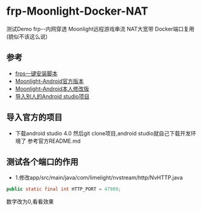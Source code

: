# frp-Moonlight-Docker-NAT
测试Demo frp--内网穿透 Moonlight远程游戏串流 NAT大宽带 Docker端口复用(貌似不该这么说)
##  参考
- [frps一键安装脚本](https://github.com/MvsCode/frps-onekey)
- [Moonlight-Android官方版本](https://github.com/moonlight-stream/moonlight-android)
- [Moonlight-Android本人修改版](https://github.com/chengziqaq/moonlight-android)
- [导入别人的Android studio项目]()
 ## 导入官方的项目
 - 下载android studio 4.0 然后git clone项目,android studio就自己下载开发环境了
参考官方README.md

## 测试各个端口的作用
- 1.修改app/src/main/java/com/limelight/nvstream/http/NvHTTP.java
```java
public static final int HTTP_PORT = 47989;
```
数字改为0,看看效果
